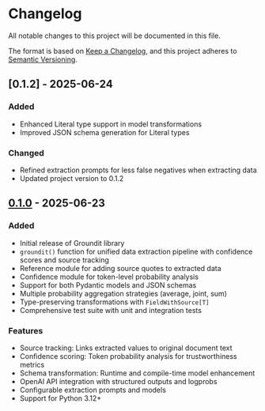 # Changelog

All notable changes to this project will be documented in this file.

The format is based on [Keep a Changelog](https://keepachangelog.com/en/1.0.0/),
and this project adheres to [Semantic Versioning](https://semver.org/spec/v2.0.0.html).

## [0.1.2] - 2025-06-24

### Added
- Enhanced Literal type support in model transformations
- Improved JSON schema generation for Literal types

### Changed
- Refined extraction prompts for less false negatives when extracting data
- Updated project version to 0.1.2

## [0.1.0] - 2025-06-23

### Added
- Initial release of Groundit library
- `groundit()` function for unified data extraction pipeline with confidence scores and source tracking
- Reference module for adding source quotes to extracted data
- Confidence module for token-level probability analysis
- Support for both Pydantic models and JSON schemas
- Multiple probability aggregation strategies (average, joint, sum)
- Type-preserving transformations with `FieldWithSource[T]`
- Comprehensive test suite with unit and integration tests

### Features
- Source tracking: Links extracted values to original document text
- Confidence scoring: Token probability analysis for trustworthiness metrics
- Schema transformation: Runtime and compile-time model enhancement
- OpenAI API integration with structured outputs and logprobs
- Configurable extraction prompts and models
- Support for Python 3.12+

[0.1.0]: https://github.com/username/groundit/releases/tag/v0.1.0
